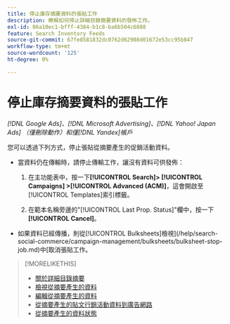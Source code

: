 ```yaml
---
title: 停止庫存摘要資料的張貼工作
description: 瞭解如何停止詳細目錄摘要資料的發佈工作。
exl-id: 06a10ec1-bfff-4384-b1c8-ba6b504c6888
feature: Search Inventory Feeds
source-git-commit: 67fe8581832dc0762d62908d01672e53cc95b847
workflow-type: tm+mt
source-wordcount: '125'
ht-degree: 0%

---
```


# 停止庫存摘要資料的張貼工作

*[!DNL Google Ads]、[!DNL Microsoft Advertising]、[!DNL Yahoo! Japan Ads] （僅刪除動作）和僅[!DNL Yandex]帳戶*

您可以透過下列方式，停止張貼從摘要產生的促銷活動資料。

* 當資料仍在傳輸時，請停止傳輸工作，讓沒有資料可供發佈：

   1. 在主功能表中，按一下&#x200B;**[!UICONTROL Search]> [!UICONTROL Campaigns] >[!UICONTROL Advanced (ACM)]**，這會開啟至[!UICONTROL Templates]索引標籤。

   1. 在範本名稱旁邊的&quot;[!UICONTROL Last Prop. Status]&quot;欄中，按一下&#x200B;**[!UICONTROL Cancel]**。

* 如果資料已經傳播，則從[!UICONTROL Bulksheets]檢視](/help/search-social-commerce/campaign-management/bulksheets/bulksheet-stop-job.md)中[取消張貼工作。

>[!MORELIKETHIS]
>
>* [關於詳細目錄摘要](inventory-feeds-about.md)
>* [檢視從摘要產生的資料](propagated-data-view.md)
>* [編輯從摘要產生的資料](propagated-data-edit.md)
>* [從摘要產生的貼文行銷活動資料到廣告網路](propagated-data-post.md)
>* [從摘要產生的資料狀態](propagated-data-status.md)
